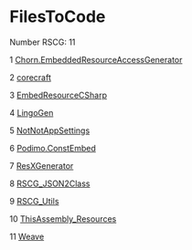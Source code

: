 <h1>FilesToCode</h1>

Number RSCG: 11

   1 [Chorn.EmbeddedResourceAccessGenerator](/docs/Chorn.EmbeddedResourceAccessGenerator)

   2 [corecraft](/docs/corecraft)

   3 [EmbedResourceCSharp](/docs/EmbedResourceCSharp)

   4 [LingoGen](/docs/LingoGen)

   5 [NotNotAppSettings](/docs/NotNotAppSettings)

   6 [Podimo.ConstEmbed](/docs/Podimo.ConstEmbed)

   7 [ResXGenerator](/docs/ResXGenerator)

   8 [RSCG_JSON2Class](/docs/RSCG_JSON2Class)

   9 [RSCG_Utils](/docs/RSCG_Utils)

   10 [ThisAssembly_Resources](/docs/ThisAssembly_Resources)

   11 [Weave](/docs/Weave)
    